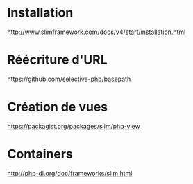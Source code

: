 # Installation
http://www.slimframework.com/docs/v4/start/installation.html

# Réécriture d'URL
https://github.com/selective-php/basepath

# Création de vues
https://packagist.org/packages/slim/php-view

# Containers
http://php-di.org/doc/frameworks/slim.html

